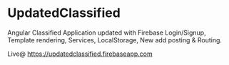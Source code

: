 # UpdatedClassified

Angular Classified Application updated with Firebase Login/Signup, Template rendering, Services, LocalStorage, New add posting & Routing.

Live@ https://updatedclassified.firebaseapp.com

